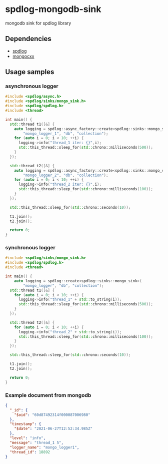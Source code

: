 # spdlog-mongodb-sink
mongodb sink for spdlog library

## Dependencies
* [spdlog](https://github.com/gabime/spdlog)
* [mongocxx](http://mongocxx.org/mongocxx-v3/installation/)

## Usage samples
### asynchronous logger
```C++
#include <spdlog/async.h>
#include <spdlog/sinks/mongo_sink.h>
#include <spdlog/spdlog.h>
#include <thread>

int main() {
  std::thread t1([&] {
    auto logging = spdlog::async_factory::create<spdlog::sinks::mongo_sink>(
        "mongo_logger_1", "db", "collection");
    for (auto i = 0; i < 10; ++i) {
      logging->info("thread_1 iter: {}",i);
      std::this_thread::sleep_for(std::chrono::milliseconds(500));
    }
  });

  std::thread t2([&] {
    auto logging = spdlog::async_factory::create<spdlog::sinks::mongo_sink>(
        "mongo_logger_2", "db", "collection");
    for (auto i = 0; i < 10; ++i) {
      logging->info("thread_2 iter: {}",i);
      std::this_thread::sleep_for(std::chrono::milliseconds(100));
    }
  });

  std::this_thread::sleep_for(std::chrono::seconds(10));

  t1.join();
  t2.join();

  return 0;
}
```

### synchronous logger
```C++
#include <spdlog/sinks/mongo_sink.h>
#include <spdlog/spdlog.h>
#include <thread>

int main() {
    auto logging = spdlog::create<spdlog::sinks::mongo_sink>(
        "mongo_logger", "db", "collection");
  std::thread t1([&] {
    for (auto i = 0; i < 10; ++i) {
      logging->info("thread_1" + std::to_string(i));
      std::this_thread::sleep_for(std::chrono::milliseconds(500));
    }
  });

  std::thread t2([&] {
    for (auto i = 0; i < 10; ++i) {
      logging->info("thread_2" + std::to_string(i));
      std::this_thread::sleep_for(std::chrono::milliseconds(100));
    }
  });

  std::this_thread::sleep_for(std::chrono::seconds(10));

  t1.join();
  t2.join();

  return 0;
}
```

### Example document from mongodb
```JSON
{
  "_id": {
    "$oid": "60d87492314f000087006980"
  },
  "timestamp": {
    "$date": "2021-06-27T12:52:34.985Z"
  },
  "level": "info",
  "message": "thread_1 5",
  "logger_name": "mongo_logger1",
  "thread_id": 18892
}
```
